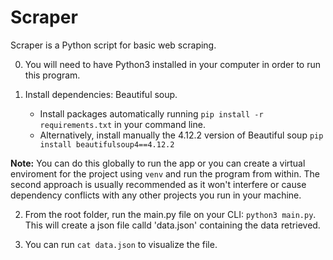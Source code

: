 # Scraper

Scraper is a Python script for basic web scraping.

0. You will need to have Python3 installed in your computer in order to run this program. 

1. Install dependencies: Beautiful soup.
   - Install packages automatically running `pip install -r requirements.txt` in your command line.
   - Alternatively, install manually the 4.12.2 version of Beautiful soup `pip install beautifulsoup4==4.12.2`

**Note:** You can do this globally to run the app or you can create a virtual enviroment for the project using `venv` and run the program from within. The second approach is usually recommended as it won't interfere or cause dependency conflicts with any other projects you run in your machine. 

2. From the root folder, run the main.py file on your CLI: `python3 main.py`. This will create a json file calld 'data.json' containing the data retrieved.

3. You can run `cat data.json` to visualize the file.
